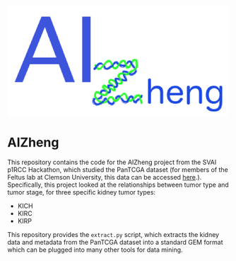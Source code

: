 <img src="images/AIzhengLogo.png" height="250" width="500">

# AIZheng

This repository contains the code for the AIZheng project from the SVAI p1RCC Hackathon, which studied the PanTCGA dataset (for members of the Feltus lab at Clemson University, this data can be accessed [here](https://clemson.app.box.com/folder/49390954776).). Specifically, this project looked at the relationships between tumor type and tumor stage, for three specific kidney tumor types:

- KICH
- KIRC
- KIRP

This repository provides the `extract.py` script, which extracts the kidney data and metadata from the PanTCGA dataset into a standard GEM format which can be plugged into many other tools for data mining.
